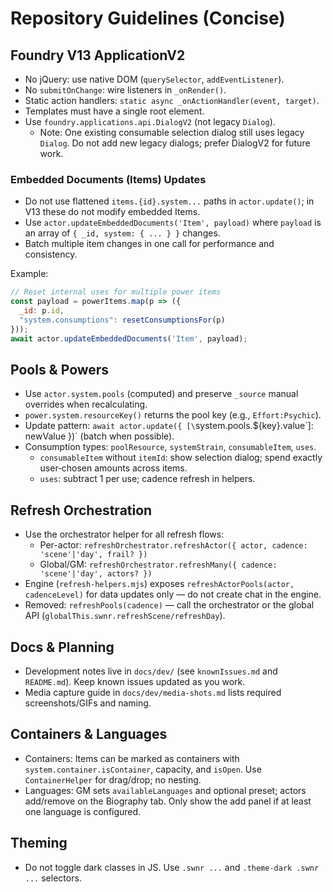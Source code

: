 # Repository Guidelines (Concise)

## Foundry V13 ApplicationV2
- No jQuery: use native DOM (`querySelector`, `addEventListener`).
- No `submitOnChange`: wire listeners in `_onRender()`.
- Static action handlers: `static async _onActionHandler(event, target)`.
- Templates must have a single root element.
- Use `foundry.applications.api.DialogV2` (not legacy `Dialog`).
  - Note: One existing consumable selection dialog still uses legacy `Dialog`. Do not add new legacy dialogs; prefer DialogV2 for future work.

### Embedded Documents (Items) Updates
- Do not use flattened `items.{id}.system...` paths in `actor.update()`; in V13 these do not modify embedded Items.
- Use `actor.updateEmbeddedDocuments('Item', payload)` where `payload` is an array of `{ _id, system: { ... } }` changes.
- Batch multiple item changes in one call for performance and consistency.

Example:
```js
// Reset internal uses for multiple power items
const payload = powerItems.map(p => ({
  _id: p.id,
  "system.consumptions": resetConsumptionsFor(p)
}));
await actor.updateEmbeddedDocuments('Item', payload);
```

## Pools & Powers
- Use `actor.system.pools` (computed) and preserve `_source` manual overrides when recalculating.
- `power.system.resourceKey()` returns the pool key (e.g., `Effort:Psychic`).
- Update pattern: `await actor.update({ [\`system.pools.${key}.value\`]: newValue })` (batch when possible).
- Consumption types: `poolResource`, `systemStrain`, `consumableItem`, `uses`.
  - `consumableItem` without `itemId`: show selection dialog; spend exactly user‑chosen amounts across items.
  - `uses`: subtract 1 per use; cadence refresh in helpers.

## Refresh Orchestration
- Use the orchestrator helper for all refresh flows:
  - Per-actor: `refreshOrchestrator.refreshActor({ actor, cadence: 'scene'|'day', frail? })`
  - Global/GM: `refreshOrchestrator.refreshMany({ cadence: 'scene'|'day', actors? })`
- Engine (`refresh-helpers.mjs`) exposes `refreshActorPools(actor, cadenceLevel)` for data updates only — do not create chat in the engine.
- Removed: `refreshPools(cadence)` — call the orchestrator or the global API (`globalThis.swnr.refreshScene/refreshDay`).

## Docs & Planning
- Development notes live in `docs/dev/` (see `knownIssues.md` and `README.md`). Keep known issues updated as you work.
 - Media capture guide in `docs/dev/media-shots.md` lists required screenshots/GIFs and naming.

## Containers & Languages
- Containers: Items can be marked as containers with `system.container.isContainer`, capacity, and `isOpen`. Use `ContainerHelper` for drag/drop; no nesting.
- Languages: GM sets `availableLanguages` and optional preset; actors add/remove on the Biography tab. Only show the add panel if at least one language is configured.

## Theming
- Do not toggle dark classes in JS. Use `.swnr ...` and `.theme-dark .swnr ...` selectors.
